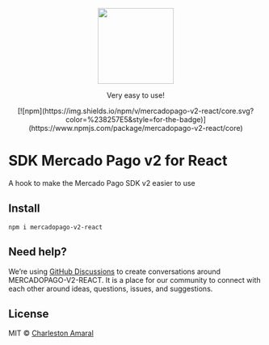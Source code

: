 <p align="center">
  <img src="https://selectra.net.br/sites/selectra.net.br/files/styles/article_hero/public/images/mercado-pago-825x293.png?itok=_spBS0gO" height="150" />
</p>

<p align="center">Very easy to use!</p>

<div align="center">
[![npm](https://img.shields.io/npm/v/mercadopago-v2-react/core.svg?color=%238257E5&style=for-the-badge)](https://www.npmjs.com/package/mercadopago-v2-react/core)
</div>

# SDK Mercado Pago v2 for React

A hook to make the Mercado Pago SDK v2 easier to use

## Install

```shell
npm i mercadopago-v2-react
```

## Need help?

We’re using [GitHub Discussions](https://github.com/charleskx/mercadopago-v2-react/discussions) to create conversations around MERCADOPAGO-V2-REACT. It is a place for our community to connect with
each other around ideas, questions, issues, and suggestions.

## License

MIT © [Charleston Amaral](https://github.com/charleskx)
